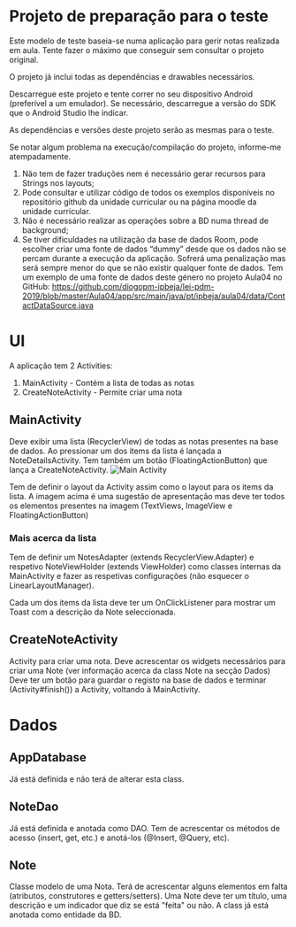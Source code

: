 # Projeto de preparação para o teste

Este modelo de teste baseia-se numa aplicação para gerir notas realizada em aula.
Tente fazer o máximo que conseguir sem consultar o projeto original.

O projeto já inclui todas as dependências e drawables necessários.

Descarregue este projeto e tente correr no seu dispositivo Android (preferível a um emulador). Se necessário, descarregue a versão do SDK que o Android Studio lhe indicar.

As dependências e versões deste projeto serão as mesmas para o teste.

Se notar algum problema na execução/compilação do projeto, informe-me atempadamente.


1. Não tem de fazer traduções nem é necessário gerar recursos para Strings nos layouts;
2. Pode consultar e utilizar código de todos os exemplos disponíveis no repositório github da unidade curricular ou na página moodle da unidade curricular.
3. Não é necessário realizar as operações sobre a BD numa thread de background;
4. Se tiver dificuldades na utilização da base de dados Room, pode escolher criar uma fonte de dados “dummy” desde que os dados não se percam durante a execução da aplicação. Sofrerá uma penalização mas será sempre menor do que se não existir qualquer fonte de dados. Tem um exemplo de uma fonte de dados deste género no projeto Aula04 no GitHub:
https://github.com/diogopm-ipbeja/lei-pdm-2019/blob/master/Aula04/app/src/main/java/pt/ipbeja/aula04/data/ContactDataSource.java


# UI
A aplicação tem 2 Activities:
1. MainActivity - Contém a lista de todas as notas
2. CreateNoteActivity - Permite criar uma nota


## MainActivity
Deve exibir uma lista (RecyclerView) de todas as notas presentes na base de dados.
Ao pressionar um dos items da lista é lançada a NoteDetailsActivity.
Tem também um botão (FloatingActionButton) que lança a CreateNoteActivity.
![Main Activity](https://i.imgur.com/RSDZsUX.png)

Tem de definir o layout da Activity assim como o layout para os items da lista. A imagem acima é uma sugestão de apresentação mas deve ter todos os elementos presentes na imagem (TextViews, ImageView e FloatingActionButton)

### Mais acerca da lista
Tem de definir um NotesAdapter (extends RecyclerView.Adapter) e respetivo NoteViewHolder (extends ViewHolder) como classes internas da MainActivity e fazer as respetivas configurações (não esquecer o LinearLayoutManager).

Cada um dos items da lista deve ter um OnClickListener para mostrar um Toast com a descrição da Note seleccionada.

## CreateNoteActivity
Activity para criar uma nota. Deve acrescentar os widgets necessários para criar uma Note (ver informação acerca da class Note na secção Dados)
Deve ter um botão para guardar o registo na base de dados e terminar (Activity#finish()) a Activity, voltando à MainActivity.


# Dados

## AppDatabase
Já está definida e não terá de alterar esta class.

## NoteDao
Já está definida e anotada como DAO. Tem de acrescentar os métodos de acesso (insert, get, etc.) e anotá-los (@Insert, @Query, etc).

## Note
Classe modelo de uma Nota. Terá de acrescentar alguns elementos em falta (atributos, construtores e getters/setters).
Uma Note deve ter um título, uma descrição e um indicador que diz se está "feita" ou não.
A class já está anotada como entidade da BD.


